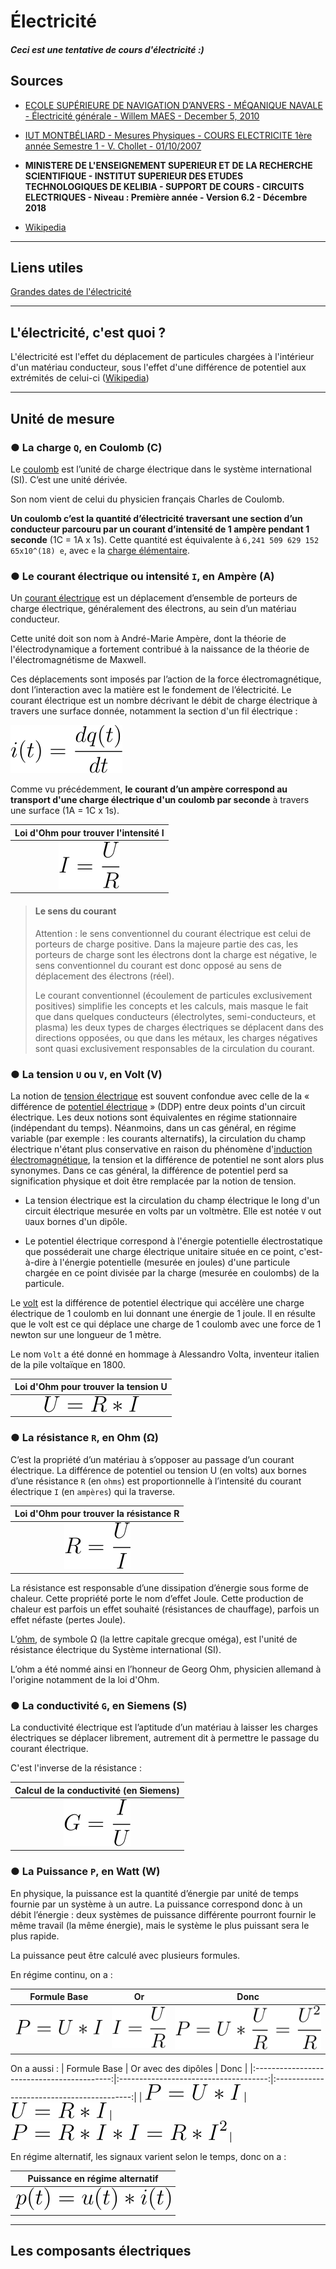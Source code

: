 <!--
Created by Its-Just-Nans - https://github.com/Its-Just-Nans
Copyright Its-Just-Nans
--->

# Électricité

##### Ceci est une tentative de cours d'électricité :)

## Sources

- [ECOLE SUPÉRIEURE DE NAVIGATION D’ANVERS - MÉQANIQUE NAVALE - Électricité générale - Willem MAES - December 5, 2010](http://magelhaes.hzs.be/willem/Basiselektriciteit2.pdf)

- [IUT MONTBÉLIARD - Mesures Physiques - COURS ELECTRICITE 1ère année Semestre 1 - V. Chollet - 01/10/2007](http://mpeea.free.fr/data/trotech/cours-elec-07.pdf)

- **MINISTERE DE L'ENSEIGNEMENT SUPERIEUR ET DE LA RECHERCHE SCIENTIFIQUE - INSTITUT SUPERIEUR DES ETUDES TECHNOLOGIQUES DE KELIBIA - SUPPORT DE COURS - CIRCUITS ELECTRIQUES - Niveau : Première année - Version 6.2 - Décembre 2018**

- [Wikipedia](https://fr.wikipedia.org/wiki/Portail:%C3%89lectricit%C3%A9_et_%C3%A9lectronique)


---
## Liens utiles

[Grandes dates de l'électricité](https://www.edf.fr/groupe-edf/espaces-dedies/l-energie-de-a-a-z/les-grandes-dates-de-l-electricite)

---
## L'électricité, c'est quoi ?

L'électricité est l'effet du déplacement de particules chargées à l'intérieur d'un matériau conducteur, sous l'effet d'une différence de potentiel aux extrémités de celui-ci ([Wikipedia](https://fr.wikipedia.org/wiki/%C3%89lectricit%C3%A9))

---

## Unité de mesure

### ● La charge `Q`, en Coulomb (C)

Le [coulomb](https://fr.wikipedia.org/wiki/Coulomb) est l’unité de charge électrique dans le système international (SI). C’est une unité dérivée.

Son nom vient de celui du physicien français Charles de Coulomb.


**Un coulomb c’est la quantité d’électricité traversant une section d’un conducteur parcouru par un courant d’intensité de 1 ampère pendant 1 seconde** (1C = 1A x 1s). Cette quantité est équivalente à `6,241 509 629 152 65x10^(18) e`, avec `e` la [charge élémentaire](https://fr.wikipedia.org/wiki/Charge_%C3%A9l%C3%A9mentaire).


### ● Le courant électrique ou intensité `I`, en Ampère (A)


Un [courant électrique](https://fr.wikipedia.org/wiki/Courant_%C3%A9lectrique) est un déplacement d’ensemble de porteurs de charge électrique, généralement des électrons, au sein d’un matériau conducteur.

Cette unité doit son nom à André-Marie Ampère, dont la théorie de l'électrodynamique a fortement contribué à la naissance de la théorie de l'électromagnétisme de Maxwell.

Ces déplacements sont imposés par l’action de la force électromagnétique, dont l’interaction avec la matière est le fondement de l’électricité.
Le courant électrique est un nombre décrivant le débit de charge électrique à travers une surface donnée, notamment la section d'un fil électrique :

![Equation](./data/elec/F_intensite-Coulomb.svg)

Comme vu précédemment, **le courant d’un ampère correspond au transport d'une charge électrique d'un coulomb par seconde** à travers une surface (1A = 1C x 1s).

|                    Loi d'Ohm pour trouver l'intensité I           |
|:-----------------------------------------------------------------:|
|              ![Equation](./data/elec/F_intensite.svg)             |


> #### Le sens du courant
> 
> Attention : le sens conventionnel du courant électrique est celui de porteurs de charge positive. Dans la majeure partie des cas, les porteurs de charge sont les électrons dont la charge est négative, le sens conventionnel du courant est donc opposé au sens de déplacement des électrons (réel).
> 
> 
> Le courant conventionnel (écoulement de particules exclusivement positives) simplifie les concepts et les calculs, mais masque le fait que dans quelques conducteurs (électrolytes, semi-conducteurs, et plasma) les deux types de charges électriques se déplacent dans des directions opposées, ou que dans les métaux, les charges négatives sont quasi exclusivement responsables de la circulation du courant.
> 

### ● La tension `U` ou `V`, en Volt (V)

La notion de [tension électrique](https://fr.wikipedia.org/wiki/Tension_%C3%A9lectrique) est souvent confondue avec celle de la « différence de [potentiel électrique](https://fr.wikipedia.org/wiki/Potentiel_%C3%A9lectrique) » (DDP) entre deux points d'un circuit électrique. Les deux notions sont équivalentes en régime stationnaire (indépendant du temps). Néanmoins, dans un cas général, en régime variable (par exemple : les courants alternatifs), la circulation du champ électrique n'étant plus conservative en raison du phénomène d'[induction électromagnétique](https://fr.wikipedia.org/wiki/Induction_%C3%A9lectromagn%C3%A9tique), la tension et la différence de potentiel ne sont alors plus synonymes. Dans ce cas général, la différence de potentiel perd sa signification physique et doit être remplacée par la notion de tension.

- La tension électrique est la circulation du champ électrique le long d'un circuit électrique mesurée en volts par un voltmètre. Elle est notée `V` out `U`aux bornes d'un dipôle.

- Le potentiel électrique correspond à l'énergie potentielle électrostatique que posséderait une charge électrique unitaire située en ce point, c'est-à-dire à l'énergie potentielle (mesurée en joules) d'une particule chargée en ce point divisée par la charge (mesurée en coulombs) de la particule.

Le [volt](https://fr.wikipedia.org/wiki/Volt) est la différence de potentiel électrique qui accélère une charge électrique de 1 coulomb en lui donnant une énergie de 1 joule. Il en résulte que le volt est ce qui déplace une charge de 1 coulomb avec une force de 1 newton sur une longueur de 1 mètre.

Le nom `Volt` a été donné en hommage à Alessandro Volta, inventeur italien de la pile voltaïque en 1800.

|                    Loi d'Ohm pour trouver la tension U     |
|:----------------------------------------------------------:|
|            ![Equation](./data/elec/F_tension.svg)          |


### ● La résistance `R`, en Ohm (Ω)

C’est la propriété d’un matériau à s’opposer au passage d’un courant électrique. La différence de potentiel ou tension U (en volts) aux bornes d’une résistance `R` (en `ohms`) est proportionnelle à l’intensité du courant électrique `I` (en `ampères`) qui la traverse.


|                    Loi d'Ohm pour trouver la résistance R        |
|:----------------------------------------------------------------:|
|             ![Equation](./data/elec/F_resistance.svg)            |


La résistance est responsable d’une dissipation d’énergie sous forme de chaleur. Cette propriété porte le nom d’effet Joule. Cette production de chaleur est parfois un effet souhaité (résistances de chauffage), parfois un effet néfaste (pertes Joule).

L’[ohm](https://fr.wikipedia.org/wiki/Ohm_(unit%C3%A9)), de symbole Ω (la lettre capitale grecque oméga), est l'unité de résistance électrique du Système international (SI).

L’ohm a été nommé ainsi en l’honneur de Georg Ohm, physicien allemand à l'origine notamment de la loi d'Ohm.

### ● La conductivité `G`, en Siemens (S)

La conductivité électrique est l’aptitude d’un matériau à laisser les charges électriques se déplacer librement, autrement dit à permettre le passage du courant électrique.

C'est l'inverse de la résistance :

|                    Calcul de la conductivité (en Siemens)              |
|:----------------------------------------------------------------------:|
|    ![Equation](./data/elec/F_conductivite.svg)     |

### ● La Puissance `P`, en Watt (W)

En physique, la puissance est la quantité d’énergie par unité de temps fournie par un système à un autre. La puissance correspond donc à un débit l’énergie : deux systèmes de puissance différente pourront fournir le même travail (la même énergie), mais le système le plus puissant sera le plus rapide.

La puissance peut être calculé avec plusieurs formules.

En régime continu, on a :


|                Formule Base                |                     Or                   |                        Donc                |
|:------------------------------------------:|:----------------------------------------:|:------------------------------------------:|
| ![Equation](./data/elec/F_puissance-1.svg) | ![Equation](./data/elec/F_intensite.svg) | ![Equation](./data/elec/F_puissance-2.svg) |

On a aussi :
|                 Formule Base               |            Or avec des dipôles        |                       Donc                 |
|:------------------------------------------:|:-------------------------------------:|:------------------------------------------:|
| ![Equation](./data/elec/F_puissance-1.svg) |![Equation](./data/elec/F_tension.svg) | ![Equation](./data/elec/F_puissance-3.svg) |


En régime alternatif, les signaux varient selon le temps, donc on a :

|           Puissance en régime alternatif            |
|:---------------------------------------------------:|
|  ![Equation](./data/elec/F_puisance-alternatif.svg) |



---

## Les composants électriques

